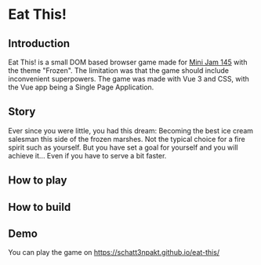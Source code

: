 # Eat This!

## Introduction
Eat This! is a small DOM based browser game made for [Mini Jam 145](https://itch.io/jam/mini-jam-145-frozen) with the theme "Frozen". The limitation was that the game should include inconvenient superpowers. The game was made with Vue 3 and CSS, with the Vue app being a Single Page Application.

## Story
Ever since you were little, you had this dream: Becoming the best ice cream salesman this side of the frozen marshes. Not the typical choice for a fire spirit such as yourself. But you have set a goal for yourself and you will achieve it... Even if you have to serve a bit faster.

## How to play

## How to build

## Demo
You can play the game on https://schatt3npakt.github.io/eat-this/
